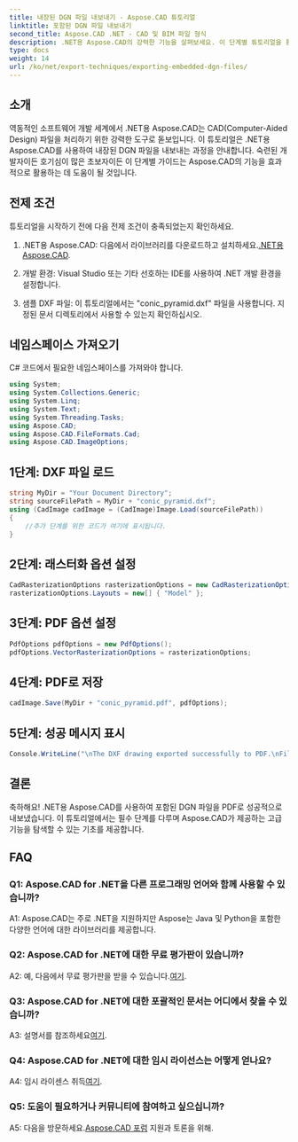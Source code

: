 ```yaml
---
title: 내장된 DGN 파일 내보내기 - Aspose.CAD 튜토리얼
linktitle: 포함된 DGN 파일 내보내기
second_title: Aspose.CAD .NET - CAD 및 BIM 파일 형식
description: .NET용 Aspose.CAD의 강력한 기능을 살펴보세요. 이 단계별 튜토리얼을 통해 포함된 DGN 파일을 PDF로 쉽게 내보내는 방법을 알아보세요.
type: docs
weight: 14
url: /ko/net/export-techniques/exporting-embedded-dgn-files/
---
```

## 소개

역동적인 소프트웨어 개발 세계에서 .NET용 Aspose.CAD는 CAD(Computer-Aided Design) 파일을 처리하기 위한 강력한 도구로 돋보입니다. 이 튜토리얼은 .NET용 Aspose.CAD를 사용하여 내장된 DGN 파일을 내보내는 과정을 안내합니다. 숙련된 개발자이든 호기심이 많은 초보자이든 이 단계별 가이드는 Aspose.CAD의 기능을 효과적으로 활용하는 데 도움이 될 것입니다.

## 전제 조건

튜토리얼을 시작하기 전에 다음 전제 조건이 충족되었는지 확인하세요.

1.  .NET용 Aspose.CAD: 다음에서 라이브러리를 다운로드하고 설치하세요.[.NET용 Aspose.CAD](https://releases.aspose.com/cad/net/).

2. 개발 환경: Visual Studio 또는 기타 선호하는 IDE를 사용하여 .NET 개발 환경을 설정합니다.

3. 샘플 DXF 파일: 이 튜토리얼에서는 "conic_pyramid.dxf" 파일을 사용합니다. 지정된 문서 디렉토리에서 사용할 수 있는지 확인하십시오.

## 네임스페이스 가져오기

C# 코드에서 필요한 네임스페이스를 가져와야 합니다.

```csharp
using System;
using System.Collections.Generic;
using System.Linq;
using System.Text;
using System.Threading.Tasks;
using Aspose.CAD;
using Aspose.CAD.FileFormats.Cad;
using Aspose.CAD.ImageOptions;
```

## 1단계: DXF 파일 로드

```csharp
string MyDir = "Your Document Directory";
string sourceFilePath = MyDir + "conic_pyramid.dxf";
using (CadImage cadImage = (CadImage)Image.Load(sourceFilePath))
{
    //추가 단계를 위한 코드가 여기에 표시됩니다.
}
```

## 2단계: 래스터화 옵션 설정

```csharp
CadRasterizationOptions rasterizationOptions = new CadRasterizationOptions();
rasterizationOptions.Layouts = new[] { "Model" };
```

## 3단계: PDF 옵션 설정

```csharp
PdfOptions pdfOptions = new PdfOptions();
pdfOptions.VectorRasterizationOptions = rasterizationOptions;
```

## 4단계: PDF로 저장

```csharp
cadImage.Save(MyDir + "conic_pyramid.pdf", pdfOptions);
```

## 5단계: 성공 메시지 표시

```csharp
Console.WriteLine("\nThe DXF drawing exported successfully to PDF.\nFile saved at " + MyDir);
```

## 결론

축하해요! .NET용 Aspose.CAD를 사용하여 포함된 DGN 파일을 PDF로 성공적으로 내보냈습니다. 이 튜토리얼에서는 필수 단계를 다루며 Aspose.CAD가 제공하는 고급 기능을 탐색할 수 있는 기초를 제공합니다.

## FAQ

### Q1: Aspose.CAD for .NET을 다른 프로그래밍 언어와 함께 사용할 수 있습니까?

A1: Aspose.CAD는 주로 .NET을 지원하지만 Aspose는 Java 및 Python을 포함한 다양한 언어에 대한 라이브러리를 제공합니다.

### Q2: Aspose.CAD for .NET에 대한 무료 평가판이 있습니까?

 A2: 예, 다음에서 무료 평가판을 받을 수 있습니다.[여기](https://releases.aspose.com/).

### Q3: Aspose.CAD for .NET에 대한 포괄적인 문서는 어디에서 찾을 수 있습니까?

 A3: 설명서를 참조하세요[여기](https://reference.aspose.com/cad/net/).

### Q4: Aspose.CAD for .NET에 대한 임시 라이선스는 어떻게 얻나요?

 A4: 임시 라이센스 취득[여기](https://purchase.aspose.com/temporary-license/).

### Q5: 도움이 필요하거나 커뮤니티에 참여하고 싶으십니까?

A5: 다음을 방문하세요.[Aspose.CAD 포럼](https://forum.aspose.com/c/cad/19) 지원과 토론을 위해.